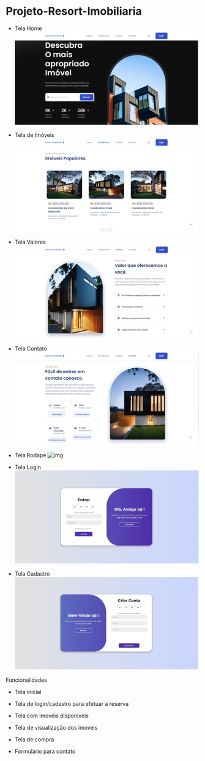 # Projeto-Resort-Imobiliaria
- Tela Home
![img](https://github.com/NatanSilva31/Projeto-Resort-Imobiliaria/blob/669ff44b3f4060efa9bd81943b5918555ee269ad/imagens%20prototipo/Home.jpg)

- Tela de Imóveis
![img](https://github.com/NatanSilva31/Projeto-Resort-Imobiliaria/blob/f5879f1f03cafe0ad6fd934870dd5ab79cf93c7b/imagens%20prototipo/Residencias.jpg)

- Tela Valores
![img](https://github.com/NatanSilva31/Projeto-Resort-Imobiliaria/blob/469e6f2bdb0360caea60a5570839404af967e7f8/imagens%20prototipo/Valores.jpg)

- Tela Contato
![img](https://github.com/NatanSilva31/Projeto-Resort-Imobiliaria/blob/ae3d3dd40e04d2108be557afbb376e072446aded/imagens%20prototipo/Contatos.jpg)

- Tela Rodapé
![img](https://github.com/NatanSilva31/Projeto-Resort-Imobiliaria/blob/fd1559f067674b0ca609f5ddf5e4c63c4522e276/imagens%20prototipo/Rodap%C3%A9.jpg)

- Tela Login
![img](https://github.com/NatanSilva31/Projeto-Resort-Imobiliaria/blob/ae3d3dd40e04d2108be557afbb376e072446aded/imagens%20prototipo/Tela%20Login.jpg)

- Tela Cadastro
![img](https://github.com/NatanSilva31/Projeto-Resort-Imobiliaria/blob/a67e4e7596ee85c354d2e2cf9cc701fae688d290/imagens%20prototipo/Tela%20Cadastro.jpg)


Funcionalidades

- Tela inicial

- Tela de login/cadastro para efetuar a reserva

- Tela com imovéis disponiveis

- Tela de visualização dos imoveis

- Tela de compra

- Formulário para contato
